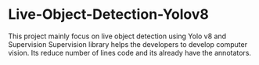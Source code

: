 # Live-Object-Detection-Yolov8
This project mainly focus on live object detection using Yolo v8 and Supervision
Supervision library helps the developers to develop computer vision. 
Its reduce number of lines code and its already have the annotators. 
